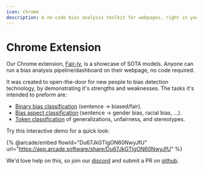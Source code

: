 ```yaml
---
icon: chrome
description: A no-code bias analysis toolkit for webpages, right in your browser.
---
```


# Chrome Extension

Our Chrome extension, [Fair-ly](https://chromewebstore.google.com/detail/fair-ly/geoaacpcopfegimhbdemjkocekpncfcc), is a showcase of SOTA models. Anyone can run a bias analysis pipeline/dashboard on their webpage, no code required.

It was created to open-the-door for new people to bias detection technology, by demonstrating it's strengths and weaknesses. The tasks it's intended to preform are:

* [Binary bias classification](../research/sequence-classification/binary.md) (sentence -> biased/fair).
* [Bias aspect classification](../research/sequence-classification/multi-class.md) (sentence -> gender bias, racial bias, ...).
* [Token classification](../research/ner/token-classification.md) of generalizations, unfairness, and stereotypes.

Try this interactive demo for a quick look:

{% @arcade/embed flowId="Du67JkGTIgON60NwyJfU" url="https://app.arcade.software/share/Du67JkGTIgON60NwyJfU" %}

We'd love help on this, so join our [discord](https://discord.gg/Jn6TYxwRjy) and submit a PR on [github](https://github.com/Ethical-Spectacle/fair-ly/tree/main).
